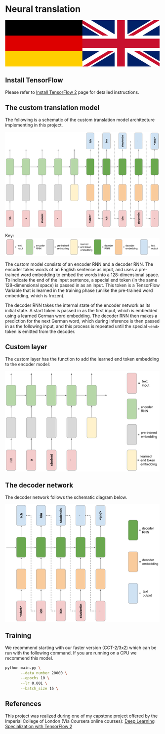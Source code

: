 # Neural translation

<img src="./data/germany_uk_flags.png" width="500px"></img>

## Install TensorFlow
Please refer to [Install TensorFlow 2](https://www.tensorflow.org/install) page for detailed instructions.


## The custom translation model
The following is a schematic of the custom translation model architecture implementing in this project.

<img src="./data/neural_translation_model.png" width="500px"></img>

Key:
<img src="./data/neural_translation_model_key.png" width="500px"></img>

The custom model consists of an encoder RNN and a decoder RNN. The encoder takes words of an English sentence as input, and uses a pre-trained word embedding to embed the words into a 128-dimensional space. To indicate the end of the input sentence, a special end token (in the same 128-dimensional space) is passed in as an input. This token is a TensorFlow Variable that is learned in the training phase (unlike the pre-trained word embedding, which is frozen).

The decoder RNN takes the internal state of the encoder network as its initial state. A start token is passed in as the first input, which is embedded using a learned German word embedding. The decoder RNN then makes a prediction for the next German word, which during inference is then passed in as the following input, and this process is repeated until the special `<end>` token is emitted from the decoder.


## Custom layer
The custom layer has the function to add the learned end token embedding to the encoder model:

<img src="./data/neural_translation_model_encoder.png" width="500px"></img>


## The decoder network
The decoder network follows the schematic diagram below. 

<img src="./data/neural_translation_model_decoder.png" width="500px"></img>

## Training

We recommend starting with our faster version (CCT-2/3x2) which can be run with the
following command. If you are running on a CPU we recommend this model.
```bash
python main.py \
       --data_number 20000 \
       --epochs 10 \
       --lr 0.001 \
       --batch_size 16 \
```

## References

This project was realized during one of my capstone project offered by the Imperial College of London (Via Coursera online courses):
[Deep Learning Specialization with TensorFlow 2](https://www.coursera.org/specializations/tensorflow2-deeplearning?) 
